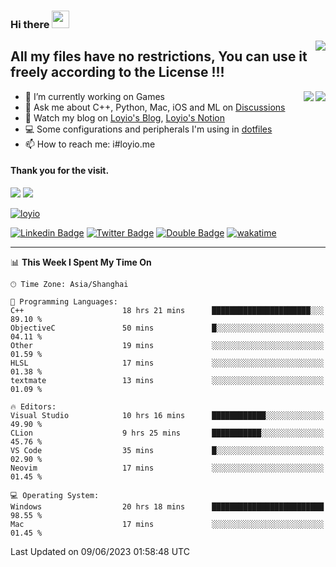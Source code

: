 <h3 align="left">Hi there <img src="https://media.giphy.com/media/hvRJCLFzcasrR4ia7z/giphy.gif" width="28"></h3>
<a align="right" href="https://github.com/loyio/loyio/blob/master/STAR/README.md"><img align="right" src="https://img.shields.io/badge/LOYIO-STAR-green" /></a>

## All my files have no restrictions, You can use it freely according to the License !!!

<a href="https://github.com/loyio#gh-light-mode-only">
     <img align="right"  src="https://loy-readme.vercel.app/api/top-langs/?username=loyio&langs_count=6&hide=css,html,jupyter%20notebook" />
</a>

<a href="https://github.com/loyio#gh-dark-mode-only">
  <img align="right"  src="https://loy-readme.vercel.app/api/top-langs/?username=loyio&langs_count=6&theme=slateorange&hide=css,html,jupyter%20notebook" />
</a>



- 🔭 I’m currently working on Games
- 💬 Ask me about C++, Python, Mac, iOS and ML on [Discussions](https://github.com/loyio/blog/discussions)
- 📔 Watch my blog on [Loyio's Blog](https://loyio.me), [Loyio's Notion](https://loyio.notion.site/loyio/Loyio-s-Dashboard-2f56bd29222a445ea9d9e8802a1ac83b)
- 💻 Some configurations and peripherals I'm using in [dotfiles](https://github.com/loyio/dotfiles)
- 📫 How to reach me: i#loyio.me


#### Thank you for the visit.
<img src="http://profile-counter.glitch.me/loyio/count.svg" />

<img src="https://loy-readme.vercel.app/api?username=loyio&show_icons=true&hide=stars&include_all_commits=true&hide_title=true&theme=slateorange" />

     

[![loyio](https://github-profile-trophy.vercel.app/?username=loyio&theme=onedark&column=4)](https://github.com/loyio)

[![Linkedin Badge](https://img.shields.io/badge/-@loyio-0077b5?style=flat-square&logo=Linkedin&logoColor=white&labelColor=0077b5&link=https://www.linkedin.com/in/loyio-hex-363172158/)](https://www.linkedin.com/in/loyio-hex-363172158/)
[![Twitter Badge](https://img.shields.io/badge/-@loyiome-1ca0f1?style=flat-square&labelColor=1ca0f1&logo=twitter&logoColor=white&link=https://twitter.com/loyiome)](https://twitter.com/loyiome)
[![Double Badge](https://img.shields.io/badge/@loyio-007722?style=flat&logo=Douban&logoColor=white)](https://www.douban.com/people/susmote)
[![wakatime](https://wakatime.com/badge/user/c0ddc104-5a20-41d1-ab9a-c4d9ea20a4d9.svg)](https://wakatime.com/@c0ddc104-5a20-41d1-ab9a-c4d9ea20a4d9)

-------
<!--START_SECTION:waka-->
📊 **This Week I Spent My Time On** 

```text
🕑︎ Time Zone: Asia/Shanghai

💬 Programming Languages: 
C++                      18 hrs 21 mins      ██████████████████████░░░   89.10 % 
ObjectiveC               50 mins             █░░░░░░░░░░░░░░░░░░░░░░░░   04.11 % 
Other                    19 mins             ░░░░░░░░░░░░░░░░░░░░░░░░░   01.59 % 
HLSL                     17 mins             ░░░░░░░░░░░░░░░░░░░░░░░░░   01.38 % 
textmate                 13 mins             ░░░░░░░░░░░░░░░░░░░░░░░░░   01.09 % 

🔥 Editors: 
Visual Studio            10 hrs 16 mins      ████████████░░░░░░░░░░░░░   49.90 % 
CLion                    9 hrs 25 mins       ███████████░░░░░░░░░░░░░░   45.76 % 
VS Code                  35 mins             █░░░░░░░░░░░░░░░░░░░░░░░░   02.90 % 
Neovim                   17 mins             ░░░░░░░░░░░░░░░░░░░░░░░░░   01.45 % 

💻 Operating System: 
Windows                  20 hrs 18 mins      █████████████████████████   98.55 % 
Mac                      17 mins             ░░░░░░░░░░░░░░░░░░░░░░░░░   01.45 % 
```


 Last Updated on 09/06/2023 01:58:48 UTC
<!--END_SECTION:waka-->
